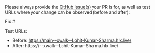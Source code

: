 Please always provide the [GitHub issue(s)](../issues) your PR is for, as well as test URLs where your change can be observed (before and after):

Fix #<gh-issue-id>

Test URLs:
- Before: https://main--xwalk--Lohit-Kumar-Sharma.hlx.live/
- After: https://<branch>--xwalk--Lohit-Kumar-Sharma.hlx.live/
